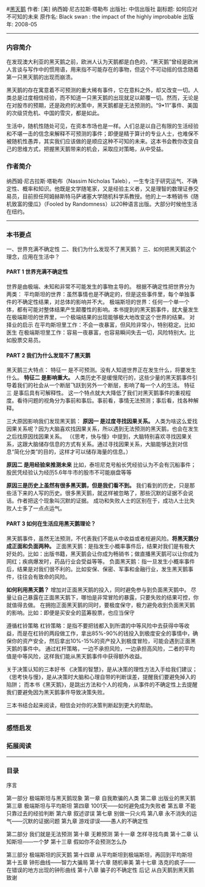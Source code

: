 #[黑天鹅](https://book.douban.com/subject/3025921/)
作者: [美] 纳西姆·尼古拉斯·塔勒布
出版社: 中信出版社
副标题: 如何应对不可知的未来
原作名: Black swan : the impact of the highly improbable
出版年: 2008-05
***
### 内容简介 
在发现澳大利亚的黑天鹅之前，欧洲人认为天鹅都是白色的，“黑天鹅”曾经是欧洲人言谈与写作中的惯用语，用来指不可能存在的事物，但这个不可动摇的信念随着第一只黑天鹅的出现而崩溃。

黑天鹅的存在寓意着不可预测的重大稀有事件，它在意料之外，却又改变一切。人类总是过度相信经验，而不知道一只黑天鹅的出现就足以颠覆一切。然而，无论是在对股市的预期，还是政府的决策中，黑天鹅都是无法预测的。“9•11”事件、美国的次级贷危机、中国的雪灾，都是如此。

生活中，随机性随处可见，在资本市场也是一样。人们总是以自己有限的生活经验和不堪一击的信念来解释不可预测的事件；即便是精于算计的专业人士，也难保不被随机性愚弄，其实我们应该做的是顺应这种不可知的未来。这本书会教你改变自己的思维方式，把握黑天鹅带来的机会，采取应对策略，从中受益。

### 作者简介 
纳西姆·尼古拉斯·塔勒布（Nassim Nicholas Taleb），一生专注于研究运气、不确定性、概率和知识。他既是文学随笔家，又是经验主义者，又是理智的数理证券交易员，目前担任阿姆赫斯特马萨诸塞大学随机科学系教授。他的上一本畅销书《随机致富的傻瓜》（Fooled by Randomness）以20种语言出版。大部分时候他生活在纽约。

***
### 本书要点
一、世界充满不确定性
二、我们为什么发现不了黑天鹅？
三、如何把黑天鹅这个理念，应用在生活中？

#### PART 1  世界充满不确定性
世界是由极端、未知和非常不可能发生的事物主导的。
根据不确定性把世界分为两类：
平均斯坦的世界：虽然事情也是不确定的，但是这些事件里，每个单独事件的不确定性结果，对总体的影响并不大。
极端斯坦的世界：任何一个单一个体，都有可能对整体结果产生颠覆性的影响。本书提到的黑天鹅事件，就大量发生在极端斯坦的世界里，一个极端结果的出现能够极大地改变这个世界的结果。
对择业的启示
在平均斯坦里工作：不会一夜暴富，但风险非常小，特别稳定。比如医生
在极端斯坦里工作：容易一夜暴富，也容易瞬间失去一切，风险特别大。比如股票交易员。

#### PART 2  我们为什么发现不了黑天鹅
黑天鹅三大特点：
特征一 是不可预测。没有人知道世界正在发生什么，将要发生什么。
**特征二 是影响重大。**
人类历史不是缓慢爬行的，这些少量的黑天鹅事件引导着我们的社会从一个断层飞跃到另外一个断层，影响了每一个人的生活。
特征三 是事后具有可解释性。
这一个特点就大大降低了我们对黑天鹅事件的重视程度。看待问题的视角分为事前和事后。事前看，事情无法预测；事后看，找各种解释。

三大原因影响我们发现黑天鹅：
**原因一 是过度寻找因果关系。**
人类为啥这么爱找因果关系呢？因为大脑喜欢找因果关系，所以遇到无法预测的黑天鹅，也会在发生之后找原因找因果关系。
（《思考，快与慢》中提到，大脑特别喜欢寻找因果关系，这跟大脑储存信息的方式有关系。通过寻找因果关系，大脑能够达到对信息“简化分类”的目的，这样才可以储存海量的信息。）

**原因二 是用经验来推测未来**
比如，泰坦尼克号船长凭经验认为不会有沉船事件；股民凭经验认为经历5.6年牛市的股市不可能崩盘等等

**原因三是历史上虽然有很多黑天鹅，但是我们看不到。**
我们看到的历史，只是那些活下来的人写的历史。很多黑天鹅，就这样被忽略了，那些沉默的证据不会说话。作者把这个现象叫沉默的证据。
成功和失败人士的区别在于，成功人士比失败人士多了一点点运气。

#### PART 3  如何在生活应用黑天鹅理论？
黑天鹅事件，虽然无法预测，不代表我们不能从中收益或者规避风险。**将黑天鹅分成正面和负面两种。**
正面黑天鹅：是指发生小概率事件后，结果对我们是有极大好处的。比如：出版书籍，黑天鹅会让你成为畅销书；做直播黑天鹅可以让你成为网红；疾病爆发时，药品行业会受益等等。
负面黑天鹅：指一旦发生小概率事件后，结果是对我们很不利的。比如安保、保密、军事和金融行业，发生黑天鹅事件，往往会有致命的风险。
 
**如何利用黑天鹅？**
增加对正面黑天鹅的投入，同时避免参与到负面黑天鹅中。
尽量让自己暴露在正面黑天鹅下，哪怕是非常冒险的暴露，只要失败的结果可控，你就值得去做。
在拥抱正面黑天鹅的同时，要极度保守，极力避免收到负面黑天鹅的影响。比如：即便是买安全的蓝筹股票，也应当保守

遵循杠铃策略
杠铃策略：是指不要把钱都入到所谓的中等风险中去获得中等收益，而是在杠铃的两段做工作，拿出85%-90%的钱投入到极度安全的事情中，确保你的资产安全，然后拿出10%-15%的资产投入到极度冒险，可能会遇到正面黑天鹅的事件中。
通过杠杆策略，一边不承担风险，一边承担高风险，二者的平均值是中等风险，这样我们能从黑天鹅事件中获得额外收益。
 
关于决策认知的三本好书
《决策的智慧》，是从决策的理性方法入手给我们建议；
《思考快与慢》，是从决策时大脑和心理自带的判断误差，提醒我们要避免掉入的陷阱；
而本书《黑天鹅》，是跳出方法和个人的视角，从事件的不确定性上去提醒我们要避免因为黑天鹅事件导致决策失败。

三本书结合起来阅读，相信会对你的决策判断起到更大的帮助。

***
### 感悟启发
### 拓展阅读
***
### 目录
序言

第一部分 极端斯坦与黑天鹅现象
第一章 自我欺骗的人类
第二章 出版业的黑天鹅
第三章 极端斯坦与平均斯坦
第四章 1001天——如何避免成为失败者
第五章 不能只靠过去的经验判断
第六章 叙述谬误
第七章 别做一只火鸡
第八章 永不消失的运气——沉默的证据问题
第九章 游戏谬误——愚人的不确定性

第二部分 我们就是无法预测
第十章 无赖预测
第十一章 怎样寻找鸟粪
第十二章 认知斯坦——一个梦
第十三章 假如你不会预测怎么办

第三部分 极端斯坦的灰天鹅
第十四章 从平均斯坦到极端斯坦，再回到平均斯坦
第十五章 钟形曲线——智力大骗局
第十六章 随机审美
第十七章 洛克的疯子——在错误的地方出现的钟形曲线
第十八章 骗子的不确定性
后记 从白天鹅到黑天鹅
致谢